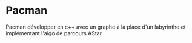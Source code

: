 # Pacman
Pacman développer en c++ avec un graphe à la place d'un labyrinthe et implémentant l'algo de parcours AStar
